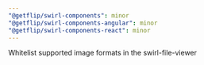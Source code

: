 ```yaml
---
"@getflip/swirl-components": minor
"@getflip/swirl-components-angular": minor
"@getflip/swirl-components-react": minor
---
```


Whitelist supported image formats in the swirl-file-viewer
